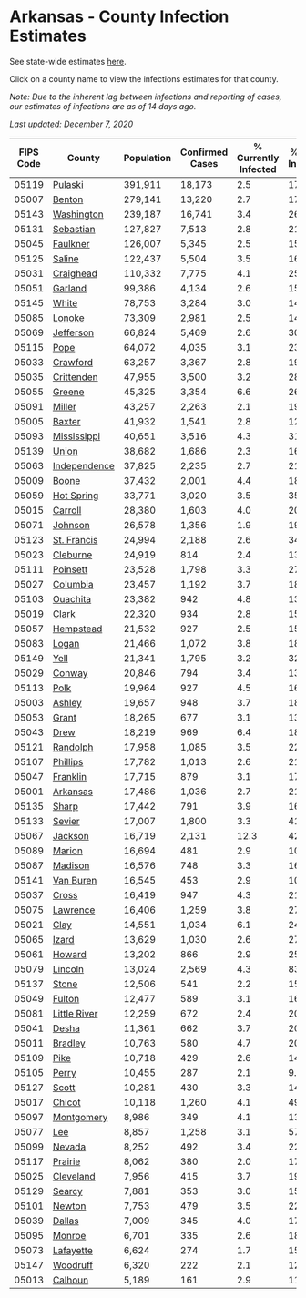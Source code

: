 # Arkansas - County Infection Estimates

See state-wide estimates [here](/infections/us-ar).

Click on a county name to view the infections estimates for that county.

*Note: Due to the inherent lag between infections and reporting of cases, our estimates of infections are as of 14 days ago.*

*Last updated: December 7, 2020*

|   FIPS Code |                       County |   Population |   Confirmed Cases |   % Currently Infected |   % Total Infected |
|-------------|------------------------------|--------------|-------------------|------------------------|--------------------|
|       05119 |           [Pulaski](pulaski) |      391,911 |            18,173 |                    2.5 |               17.5 |
|       05007 |             [Benton](benton) |      279,141 |            13,220 |                    2.7 |               17.8 |
|       05143 |     [Washington](washington) |      239,187 |            16,741 |                    3.4 |               26.4 |
|       05131 |       [Sebastian](sebastian) |      127,827 |             7,513 |                    2.8 |               21.9 |
|       05045 |         [Faulkner](faulkner) |      126,007 |             5,345 |                    2.5 |               15.5 |
|       05125 |             [Saline](saline) |      122,437 |             5,504 |                    3.5 |               16.1 |
|       05031 |       [Craighead](craighead) |      110,332 |             7,775 |                    4.1 |               25.4 |
|       05051 |           [Garland](garland) |       99,386 |             4,134 |                    2.6 |               15.6 |
|       05145 |               [White](white) |       78,753 |             3,284 |                    3.0 |               14.9 |
|       05085 |             [Lonoke](lonoke) |       73,309 |             2,981 |                    2.5 |               14.6 |
|       05069 |       [Jefferson](jefferson) |       66,824 |             5,469 |                    2.6 |               30.8 |
|       05115 |                 [Pope](pope) |       64,072 |             4,035 |                    3.1 |               23.4 |
|       05033 |         [Crawford](crawford) |       63,257 |             3,367 |                    2.8 |               19.1 |
|       05035 |     [Crittenden](crittenden) |       47,955 |             3,500 |                    3.2 |               28.2 |
|       05055 |             [Greene](greene) |       45,325 |             3,354 |                    6.6 |               26.1 |
|       05091 |             [Miller](miller) |       43,257 |             2,263 |                    2.1 |               19.4 |
|       05005 |             [Baxter](baxter) |       41,932 |             1,541 |                    2.8 |               12.9 |
|       05093 |   [Mississippi](mississippi) |       40,651 |             3,516 |                    4.3 |               31.8 |
|       05139 |               [Union](union) |       38,682 |             1,686 |                    2.3 |               16.2 |
|       05063 | [Independence](independence) |       37,825 |             2,235 |                    2.7 |               21.8 |
|       05009 |               [Boone](boone) |       37,432 |             2,001 |                    4.4 |               18.9 |
|       05059 |     [Hot Spring](hot-spring) |       33,771 |             3,020 |                    3.5 |               35.8 |
|       05015 |           [Carroll](carroll) |       28,380 |             1,603 |                    4.0 |               20.3 |
|       05071 |           [Johnson](johnson) |       26,578 |             1,356 |                    1.9 |               19.8 |
|       05123 |   [St. Francis](st.-francis) |       24,994 |             2,188 |                    2.6 |               34.3 |
|       05023 |         [Cleburne](cleburne) |       24,919 |               814 |                    2.4 |               13.1 |
|       05111 |         [Poinsett](poinsett) |       23,528 |             1,798 |                    3.3 |               27.6 |
|       05027 |         [Columbia](columbia) |       23,457 |             1,192 |                    3.7 |               18.4 |
|       05103 |         [Ouachita](ouachita) |       23,382 |               942 |                    4.8 |               13.6 |
|       05019 |               [Clark](clark) |       22,320 |               934 |                    2.8 |               15.2 |
|       05057 |       [Hempstead](hempstead) |       21,532 |               927 |                    2.5 |               15.9 |
|       05083 |               [Logan](logan) |       21,466 |             1,072 |                    3.8 |               18.1 |
|       05149 |                 [Yell](yell) |       21,341 |             1,795 |                    3.2 |               32.9 |
|       05029 |             [Conway](conway) |       20,846 |               794 |                    3.4 |               13.4 |
|       05113 |                 [Polk](polk) |       19,964 |               927 |                    4.5 |               16.5 |
|       05003 |             [Ashley](ashley) |       19,657 |               948 |                    3.7 |               18.0 |
|       05053 |               [Grant](grant) |       18,265 |               677 |                    3.1 |               13.6 |
|       05043 |                 [Drew](drew) |       18,219 |               969 |                    6.4 |               18.1 |
|       05121 |         [Randolph](randolph) |       17,958 |             1,085 |                    3.5 |               22.0 |
|       05107 |         [Phillips](phillips) |       17,782 |             1,013 |                    2.6 |               21.1 |
|       05047 |         [Franklin](franklin) |       17,715 |               879 |                    3.1 |               17.4 |
|       05001 |         [Arkansas](arkansas) |       17,486 |             1,036 |                    2.7 |               21.5 |
|       05135 |               [Sharp](sharp) |       17,442 |               791 |                    3.9 |               16.2 |
|       05133 |             [Sevier](sevier) |       17,007 |             1,800 |                    3.3 |               41.8 |
|       05067 |           [Jackson](jackson) |       16,719 |             2,131 |                   12.3 |               42.3 |
|       05089 |             [Marion](marion) |       16,694 |               481 |                    2.9 |               10.3 |
|       05087 |           [Madison](madison) |       16,576 |               748 |                    3.3 |               16.3 |
|       05141 |       [Van Buren](van-buren) |       16,545 |               453 |                    2.9 |               10.0 |
|       05037 |               [Cross](cross) |       16,419 |               947 |                    4.3 |               21.0 |
|       05075 |         [Lawrence](lawrence) |       16,406 |             1,259 |                    3.8 |               27.8 |
|       05021 |                 [Clay](clay) |       14,551 |             1,034 |                    6.1 |               24.7 |
|       05065 |               [Izard](izard) |       13,629 |             1,030 |                    2.6 |               27.1 |
|       05061 |             [Howard](howard) |       13,202 |               866 |                    2.9 |               25.2 |
|       05079 |           [Lincoln](lincoln) |       13,024 |             2,569 |                    4.3 |               83.2 |
|       05137 |               [Stone](stone) |       12,506 |               541 |                    2.2 |               15.3 |
|       05049 |             [Fulton](fulton) |       12,477 |               589 |                    3.1 |               16.6 |
|       05081 | [Little River](little-river) |       12,259 |               672 |                    2.4 |               20.6 |
|       05041 |               [Desha](desha) |       11,361 |               662 |                    3.7 |               20.9 |
|       05011 |           [Bradley](bradley) |       10,763 |               580 |                    4.7 |               20.2 |
|       05109 |                 [Pike](pike) |       10,718 |               429 |                    2.6 |               14.7 |
|       05105 |               [Perry](perry) |       10,455 |               287 |                    2.1 |                9.8 |
|       05127 |               [Scott](scott) |       10,281 |               430 |                    3.3 |               14.6 |
|       05017 |             [Chicot](chicot) |       10,118 |             1,260 |                    4.1 |               49.2 |
|       05097 |     [Montgomery](montgomery) |        8,986 |               349 |                    4.1 |               13.6 |
|       05077 |                   [Lee](lee) |        8,857 |             1,258 |                    3.1 |               57.2 |
|       05099 |             [Nevada](nevada) |        8,252 |               492 |                    3.4 |               22.4 |
|       05117 |           [Prairie](prairie) |        8,062 |               380 |                    2.0 |               17.5 |
|       05025 |       [Cleveland](cleveland) |        7,956 |               415 |                    3.7 |               19.3 |
|       05129 |             [Searcy](searcy) |        7,881 |               353 |                    3.0 |               15.7 |
|       05101 |             [Newton](newton) |        7,753 |               479 |                    3.5 |               22.5 |
|       05039 |             [Dallas](dallas) |        7,009 |               345 |                    4.0 |               17.6 |
|       05095 |             [Monroe](monroe) |        6,701 |               335 |                    2.6 |               18.0 |
|       05073 |       [Lafayette](lafayette) |        6,624 |               274 |                    1.7 |               15.4 |
|       05147 |         [Woodruff](woodruff) |        6,320 |               222 |                    2.1 |               12.4 |
|       05013 |           [Calhoun](calhoun) |        5,189 |               161 |                    2.9 |               11.2 |